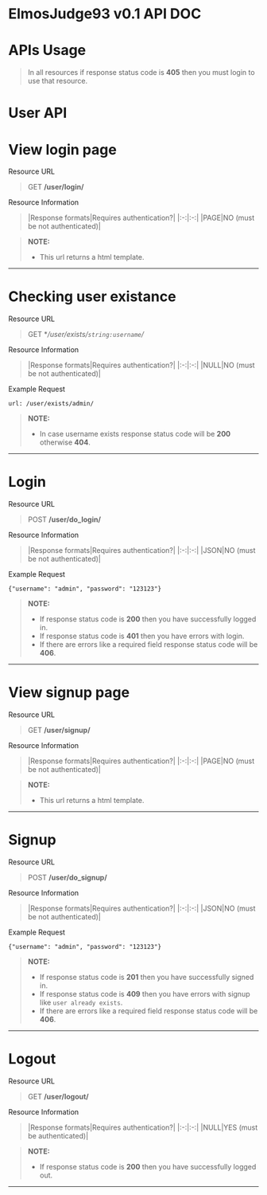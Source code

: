 ElmosJudge93 v0.1 API DOC
=========================

APIs Usage
==========

> In all resources if response status code is **405** then you must login to use that resource.


User API
========


View login page
===============

Resource URL
>GET
> **/user/login/**

Resource Information
>|Response formats|Requires authentication?|
|:-:|:-:|
|PAGE|NO (must be not authenticated)|


> **NOTE:**
>
>- This url returns a html template.

-------

Checking user existance
=======================

Resource URL
>GET
**/user/exists/```string:username```/*

Resource Information
>|Response formats|Requires authentication?|
|:-:|:-:|
|NULL|NO (must be not authenticated)|

Example Request
```
url: /user/exists/admin/
```

> **NOTE:**
>
>- In case username exists response status code will be **200** otherwise **404**.

-------

Login
=====

Resource URL
>POST
**/user/do_login/**

Resource Information
>|Response formats|Requires authentication?|
|:-:|:-:|
|JSON|NO (must be not authenticated)|

Example Request
```
{"username": "admin", "password": "123123"}
```

> **NOTE:**
>
>- If response status code is **200** then you have successfully logged in.
>- If response status code is **401** then you have errors with login.
>- If there are errors like a required field response status code will be **406**.

--------

View signup page
================

Resource URL
>GET
> **/user/signup/**

Resource Information
>|Response formats|Requires authentication?|
|:-:|:-:|
|PAGE|NO (must be not authenticated)|


> **NOTE:**
>
>- This url returns a html template.

-------

Signup
======

Resource URL
>POST
**/user/do_signup/**

Resource Information
>|Response formats|Requires authentication?|
|:-:|:-:|
|JSON|NO (must be not authenticated)|

Example Request
```
{"username": "admin", "password": "123123"}
```

> **NOTE:**
>
>- If response status code is **201** then you have successfully signed in.
>- If response status code is **409** then you have errors with signup like `user already exists`.
>- If there are errors like a required field response status code will be **406**.

--------

Logout
======

Resource URL
>GET
> **/user/logout/**

Resource Information
>|Response formats|Requires authentication?|
|:-:|:-:|
|NULL|YES (must be authenticated)|


> **NOTE:**
>
>- If response status code is **200** then you have successfully logged out.

-------